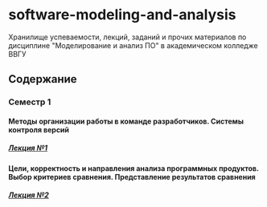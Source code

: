 # software-modeling-and-analysis
Хранилище успеваемости, лекций, заданий и прочих материалов по дисциплине "Моделирование и анализ ПО" в академическом колледже ВВГУ

## Содержание

### Семестр 1

#### Методы организации работы в команде разработчиков. Системы контроля версий

##### [Лекция №1](sem1/lecs/lec1.pdf)

#### Цели, корректность и направления анализа программных продуктов. Выбор критериев сравнения. Представление результатов сравнения

##### [Лекция №2](sem1/lecs/lec2.md)
